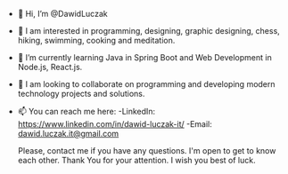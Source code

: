 - 👋 Hi, I’m @DawidLuczak
- 👀 I am interested in programming, designing, graphic designing, chess, hiking, swimming, cooking and meditation.
- 🌱 I’m currently learning Java in Spring Boot and Web Development in Node.js, React.js.
- 💞️ I am looking to collaborate on programming and developing modern technology projects and solutions.
- 📫 You can reach me here:
      -LinkedIn: https://www.linkedin.com/in/dawid-luczak-it/
		-Email: dawid.luczak.it@gmail.com

	Please, contact me if you have any questions.
I'm open to get to know each other.
Thank You for your attention.
I wish you best of luck.
